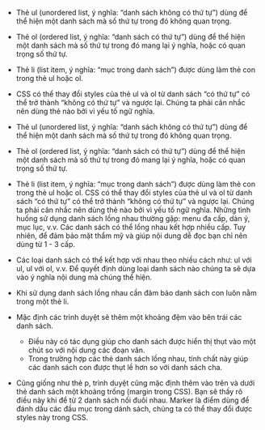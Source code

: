 - Thẻ ul (unordered list, ý nghĩa: “danh sách không có thứ tự”) dùng để thể hiện một danh sách mà số thứ tự trong đó không quan trọng.
- Thẻ ol (ordered list, ý nghĩa: “danh sách có thứ tự”) dùng để thể hiện một danh sách mà số thứ tự trong đó mang lại ý nghĩa, hoặc có quan trọng số thứ tự.
- Thẻ li (list item, ý nghĩa: “mục trong danh sách”) được dùng làm thẻ con trong thẻ ul hoặc ol.
- CSS có thể thay đổi styles của thẻ ul và ol từ danh sách “có thứ tự” có thể trở thành “không có thứ tự” và ngược lại. Chúng ta phải cân nhắc nên dùng thẻ nào bởi vì yếu tố ngữ nghĩa.



- Thẻ ul (unordered list, ý nghĩa: “danh sách không có thứ tự”) dùng để thể hiện một danh sách mà số thứ tự trong đó không quan trọng.
- Thẻ ol (ordered list, ý nghĩa: “danh sách có thứ tự”) dùng để thể hiện một danh sách mà số thứ tự trong đó mang lại ý nghĩa, hoặc có quan trọng số thứ tự.
- Thẻ li (list item, ý nghĩa: “mục trong danh sách”) được dùng làm thẻ con trong thẻ ul hoặc ol.
    CSS có thể thay đổi styles của thẻ ul và ol từ danh sách “có thứ tự” có thể trở thành “không có thứ tự” và ngược lại. Chúng ta phải cân nhắc nên dùng thẻ nào bởi vì yếu tố ngữ nghĩa.
    Những tình huống sử dụng danh sách lồng nhau thường gặp: menu đa cấp, dàn ý, mục lục, v.v.
    Các danh sách có thể lồng nhau kết hợp nhiều cấp. Tuy nhiên, để đảm bảo mặt thẩm mỹ và giúp nội dung dễ đọc bạn chỉ nên dùng từ 1 - 3 cấp.
- Các loại danh sách có thể kết hợp với nhau theo nhiều cách như: ul với ul, ul với ol, v.v. Để quyết định dùng loại danh sách nào chúng ta sẽ dựa vào ý nghĩa nội dung mà chúng thể hiện.
- Khi sử dụng danh sách lồng nhau cần đảm bảo danh sách con luôn nằm trong một thẻ li.
- Mặc định các trình duyệt sẽ thêm một khoảng đệm vào bên trái các danh sách.
  + Điều này có tác dụng giúp cho danh sách được hiển thị thụt vào một chút so với nội dung các đoạn văn.
  + Trong trường hợp các thẻ danh sách lồng nhau, tính chất này giúp các danh sách con được thụt lề hơn so với danh sách cha.
- Cũng giống như thẻ p, trình duyệt cũng mặc định thêm vào trên và dưới thẻ danh sách một khoảng trống (margin trong CSS). Bạn sẽ thấy rõ điều này khi để từ 2 danh sách nối đuôi nhau.
    Marker là điểm dùng để đánh dấu các đầu mục trong dánh sách, chúng ta có thể thay đổi được styles này trong CSS.

